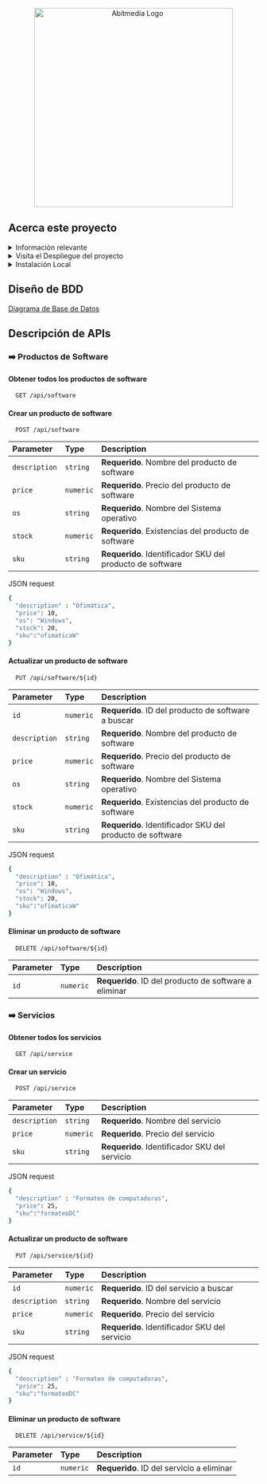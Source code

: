 <p align="center"><a style="backgroud:black" href="https://abitmedia.cloud/" target="_blank"><img src="https://abitmedia.cloud/wp-content/uploads/2023/03/1-Logo-Abitmedia-SVG.svg" width="400" alt="Abitmedia Logo"></a></p>

## Acerca este proyecto

<details>
<summary>Información relevante</summary>
Una empresa de venta de software y servicios de soporte, requiere implementar un sistema para 
poder gestionar su oferta de productos, los mismos detallados a continuación:
    
### Software:
- Antivirus ($5 para Windows, $7 para Mac), en existencia 10 para cada S.O.
respectivamente.
- Ofimática ($10 para Windows, $12 para Mac), en existencia 20 para cada S.O.
respectivamente.
- Editor de video ($20 para Windows, $22 para Mac), en existencia 30 para cada S.O. 
respectivamente.

### Servicios:
- Formateo de computadores ($25)
- Mantenimiento ($30)
- Hora de soporte en software ($50)
### Requerimientos funcionales 
1. El usuario del sistema podría generar operaciones CRUD, tanto para software como 
servicios.
2. Al agregar una licencia de software, debería generarse automáticamente un serial de 100 
caracteres asignado a la misma, este serial no puede repetirse.
3. Tanto software como servicios deben tener un identificador SKU irrepetible de 10 
caracteres, ingresado manualmente.
4. La API debe ser segura.
</details>

<details>
<summary>Visita el Despliegue del proyecto</summary>
    
[Documentación en PostMan](https://app.getpostman.com/join-team?invite_code=1eaf4e4a47f0aec6f7830e24b5722978&target_code=41ed96a356da168c158657e112c0a1ee)
    
[Despliegue del proyecto Laravel](https://challenge-abitmedia-app-production.up.railway.app)
</details>

<details>
<summary>Instalación Local</summary>

Clonar o descargar [ZIP](https://github.com/jhon-torres/challenge-abitmedia-app/archive/refs/heads/master.zip)

```bash
  composer install 
  cp .env.example .env 
  php artisan key:generate
```
Posterior configurar las variables de entorno.

A continuación, configurar la Base de Datos con nombre especificado en las variables en MyAdmin`
```bash
  php artisan migrate 
  npm install   
```
Ejecutar el proyecto
```bash
  php artisan serve
```
</details>

## Diseño de BDD
[Diagrama de Base de Datos](https://dbdiagram.io/d/Copy-of-DB-products-and-services-Abitmedia-65f1be42b1f3d4062cd6fc96)

## Descripción de APIs
### ➡️ Productos de Software
#### Obtener todos los productos de software
```http
  GET /api/software
```
#### Crear un producto de software
```http
  POST /api/software
```
| Parameter | Type     | Description                |
| :-------- | :------- | :------------------------- |
| `description` | `string` | **Requerido**. Nombre del producto de software |
| `price` | `numeric` | **Requerido**. Precio del producto de software |
| `os` | `string` | **Requerido**. Nombre del Sistema operativo |
| `stock` | `numeric` | **Requerido**. Existencias del producto de software |
| `sku` | `string` | **Requerido**. Identificador SKU del producto de software |

JSON request
```bash
{
  "description" : "Ofimática",
  "price": 10,
  "os": "Windows",
  "stock": 20,
  "sku":"ofimaticaW"
}
```

#### Actualizar un producto de software
```http
  PUT /api/software/${id}
```
| Parameter | Type     | Description                |
| :-------- | :------- | :------------------------- |
| `id` | `numeric` | **Requerido**. ID del producto de software a buscar |
| `description` | `string` | **Requerido**. Nombre del producto de software |
| `price` | `numeric` | **Requerido**. Precio del producto de software |
| `os` | `string` | **Requerido**. Nombre del Sistema operativo |
| `stock` | `numeric` | **Requerido**. Existencias del producto de software |
| `sku` | `string` | **Requerido**. Identificador SKU del producto de software |

JSON request
```bash
{
  "description" : "Ofimática",
  "price": 10,
  "os": "Windows",
  "stock": 20,
  "sku":"ofimaticaW"
}
```

#### Eliminar un producto de software
```http
  DELETE /api/software/${id}
```
| Parameter | Type     | Description                |
| :-------- | :------- | :------------------------- |
| `id` | `numeric` | **Requerido**. ID del producto de software a eliminar |


### ➡️ Servicios
#### Obtener todos los servicios
```http
  GET /api/service
```
#### Crear un servicio
```http
  POST /api/service
```
| Parameter | Type     | Description                |
| :-------- | :------- | :------------------------- |
| `description` | `string` | **Requerido**. Nombre del servicio |
| `price` | `numeric` | **Requerido**. Precio del servicio |
| `sku` | `string` | **Requerido**. Identificador SKU del servicio |

JSON request
```bash
{
  "description" : "Formateo de computadoras",
  "price": 25,
  "sku":"formateoDC"
}
```

#### Actualizar un producto de software
```http
  PUT /api/service/${id}
```
| Parameter | Type     | Description                |
| :-------- | :------- | :------------------------- |
| `id` | `numeric` | **Requerido**. ID del servicio a buscar |
| `description` | `string` | **Requerido**. Nombre del servicio |
| `price` | `numeric` | **Requerido**. Precio del servicio |
| `sku` | `string` | **Requerido**. Identificador SKU del servicio |

JSON request
```bash
{
  "description" : "Formateo de computadoras",
  "price": 25,
  "sku":"formateoDC"
}
```

#### Eliminar un producto de software
```http
  DELETE /api/service/${id}
```
| Parameter | Type     | Description                |
| :-------- | :------- | :------------------------- |
| `id` | `numeric` | **Requerido**. ID del servicio a eliminar |
